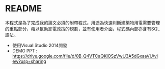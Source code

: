 # README
本程式是為了完成我的論文必須的附帶程式，用途為快速判斷建築物用電需要管理的重點部分，藉以幫助節電政策的規劃，並有使用者介面，程式碼內部亦含有SQL語法。

* 使用Visual Studio 2014開發
* DEMO PPT : https://drive.google.com/file/d/0B_Q4VTCaQKlOSzVwU3A5dGxaaVU/view?usp=sharing
